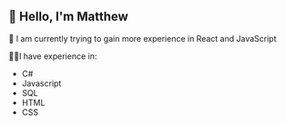 
<h2>👋 Hello, I'm Matthew</h2>

🚀 I am currently trying to gain more experience in React and JavaScript 

👨‍💻I have experience in:

- C#
- Javascript
- SQL
- HTML
- CSS




